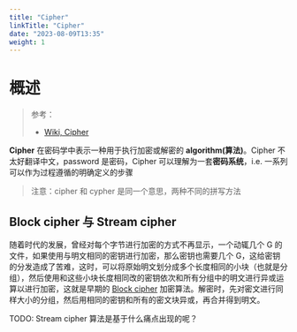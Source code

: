 ```yaml
---
title: "Cipher"
linkTitle: "Cipher"
date: "2023-08-09T13:35"
weight: 1
---
```


# 概述

> 参考：
>
> - [Wiki, Cipher](https://en.wikipedia.org/wiki/Cipher)

**Cipher** 在密码学中表示一种用于执行加密或解密的 **algorithm(算法)**。Cipher 不太好翻译中文，password 是密码，Cipher 可以理解为一套**密码系统**，i.e. 一系列可以作为过程遵循的明确定义的步骤

> 注意：cipher 和 cypher 是同一个意思，两种不同的拼写方法

## Block cipher 与 Stream cipher

随着时代的发展，曾经对每个字节进行加密的方式不再显示，一个动辄几个 G 的文件，如果使用与明文相同的密钥进行加密，那么密钥也需要几个 G，这给密钥的分发造成了苦难，这时，可以将原始明文划分成多个长度相同的小块（也就是分组），然后使用和这些小块长度相同改的密钥依次和所有分组中的明文进行异或运算以进行加密，这就是早期的 [Block cipher](/docs/7.信息安全/Cryptography/Cipher/Block%20cipher.md) 加密算法。解密时，先对密文进行同样大小的分组，然后用相同的密钥和所有的密文块异或，再合并得到明文。

TODO: Stream cipher 算法是基于什么痛点出现的呢？
